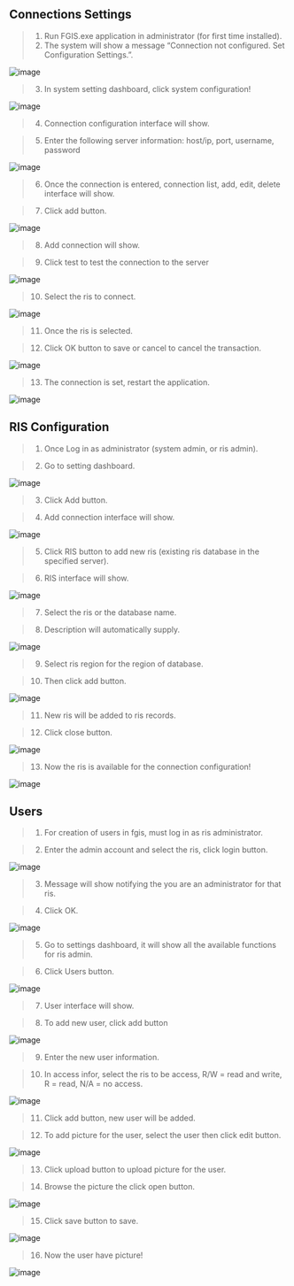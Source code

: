 
## Connections Settings


  
>1. Run FGIS.exe application in administrator (for first time installed).
>2. The system will show a message “Connection not configured. Set Configuration Settings.”.

![image](https://user-images.githubusercontent.com/16941074/203053106-dd17a94e-d712-4151-91ce-6a387007a420.png)
  
>3. In system setting dashboard, click system configuration!

![image](https://user-images.githubusercontent.com/16941074/203053303-9fa05d9d-bb4d-4172-bbc6-02a9fa1a9f30.png)

>4. Connection configuration interface will show.
  
>5. Enter the following server information: host/ip, port, username, password

![image](https://user-images.githubusercontent.com/16941074/203055503-40b85866-1265-49d1-8fde-1debb64ddf36.png)

>6. Once the connection is entered, connection list, add, edit, delete interface will show.
  
>7. Click add button.

![image](https://user-images.githubusercontent.com/16941074/203056769-bee891e1-e978-46fa-9e97-285fa677c44f.png)


>8. Add connection will show.
  
>9. Click test to test the connection to the server

![image](https://user-images.githubusercontent.com/16941074/203057049-906eca73-168d-4d4f-947f-944d99f51e11.png)
  
>10. Select the ris to connect.

![image](https://user-images.githubusercontent.com/16941074/203057316-7695357e-1a50-49c0-b4b3-281e893a7923.png)

>11. Once the ris is selected.
  
>12. Click OK button to save or cancel to cancel the transaction.

![image](https://user-images.githubusercontent.com/16941074/203058242-1f6bd85a-9e7f-44cb-8bae-b24ee3af988f.png)

>13. The connection is set, restart the application.

![image](https://user-images.githubusercontent.com/16941074/203058328-4aa3b23a-5d9f-4761-9836-0174d85f1bac.png)

## RIS Configuration
>1. Once Log in as administrator (system admin, or ris admin).
  
>2. Go to setting dashboard.

![image](https://user-images.githubusercontent.com/16941074/203058437-b7126f1b-ef41-4691-a35e-87d5f63aea80.png)

>3. Click Add button.
  
>4. Add connection interface will show.

![image](https://user-images.githubusercontent.com/16941074/203058770-240c4505-0ea6-43b6-a2fb-54faff4e6bb7.png)


>5. Click RIS button to add new ris (existing ris database in the specified server).
  
>6. RIS interface will show.

![image](https://user-images.githubusercontent.com/16941074/203059115-bc3c82e4-7e7d-45e9-8c8e-86cf85aa880a.png)

>7. Select the ris or the database name.
  
>8. Description will automatically supply.
  
![image](https://user-images.githubusercontent.com/16941074/203059293-0095df1b-2c4f-450c-8903-d51f10676792.png)

>9. Select ris region for the region of database.
  
>10. Then click add button.
  
![image](https://user-images.githubusercontent.com/16941074/203059439-4875551f-2bb0-497d-be9c-089d881522b1.png)

>11. New ris will be added to ris records.
  
>12. Click close button.

![image](https://user-images.githubusercontent.com/16941074/203059541-2004f971-f6ee-4547-b279-844ad2d75b4d.png)

>13. Now the ris is available for the connection configuration!

![image](https://user-images.githubusercontent.com/16941074/203060007-ac032c2f-6053-4b0f-925d-a572c88aa113.png)

## Users
>1. For creation of users in fgis, must log in as ris administrator.

>2. Enter the admin account and select the ris, click login button.

![image](https://user-images.githubusercontent.com/16941074/203060698-2b20e9c0-e5af-4ce3-b392-b45c6a22de08.png)

>3. Message will show notifying the you are an administrator for that ris.
  
>4. Click OK.

![image](https://user-images.githubusercontent.com/16941074/203060820-c915f2f4-aa54-48f3-8e23-56413c183d99.png)

>5. Go to settings dashboard, it will show all the available functions for ris admin.
  
>6. Click Users button.

![image](https://user-images.githubusercontent.com/16941074/203060953-e316feba-73b4-4388-97f6-29189e450e50.png)

>7. User interface will show.
  
>8. To add new user, click add button

![image](https://user-images.githubusercontent.com/16941074/203067494-84762cd5-4efc-4dfe-a0c5-6f615e7a9003.png)

>9. Enter the new user information.
  
>10. In access infor, select the ris to be access, R/W = read and write, R = read, N/A = no access.

![image](https://user-images.githubusercontent.com/16941074/203067680-bbcfdb8c-ceaa-4b15-9bc1-331de9d04363.png)

>11. Click add button, new user will be added.
  
>12. To add picture for the user, select the user then click edit button.

![image](https://user-images.githubusercontent.com/16941074/203067769-09666b91-edb9-4554-a3ed-3d5c0b50f2f0.png)

>13. Click upload button to upload picture for the user.
  
>14. Browse the picture the click open button.

![image](https://user-images.githubusercontent.com/16941074/203068710-a87da41d-a938-41c6-9655-19dff946e23c.png)

>15. Click save button to save.

![image](https://user-images.githubusercontent.com/16941074/203068800-1da4aa2f-3c58-41ec-ad2a-ae938988cf11.png)

>16. Now the user have picture!

![image](https://user-images.githubusercontent.com/16941074/203068857-554e7c03-9c52-45cb-a934-e85e66af6da2.png)

